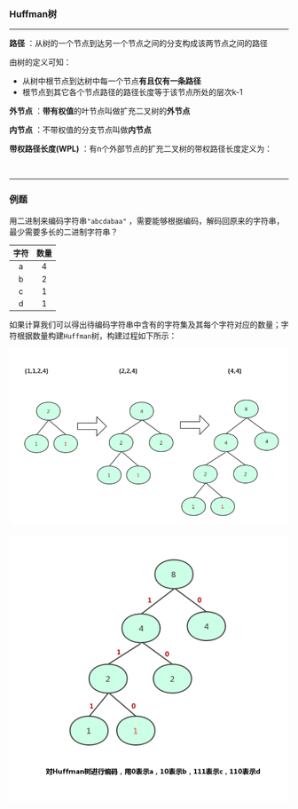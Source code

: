 ### Huffman树

---

**路径** ：从树的一个节点到达另一个节点之间的分支构成该两节点之间的路径

由树的定义可知：

+ 从树中根节点到达树中每一个节点**有且仅有一条路径**
+ 根节点到其它各个节点路径的路径长度等于该节点所处的层次k-1



**外节点** ：**带有权值**的叶节点叫做扩充二叉树的**外节点**

**内节点** ：不带权值的分支节点叫做**内节点**

**带权路径长度(WPL)** ：有n个外部节点的扩充二叉树的带权路径长度定义为：

![]()



----

### 例题



用二进制来编码字符串`"abcdabaa"` ，需要能够根据编码，解码回原来的字符串，最少需要多长的二进制字符串？

|  字符  |  数量  |
| :--: | :--: |
|  a   |  4   |
|  b   |  2   |
|  c   |  1   |
|  d   |  1   |

如果计算我们可以得出待编码字符串中含有的字符集及其每个字符对应的数量；字符根据数量构建`Huffman`树，构建过程如下所示：

![](https://github.com/HurricanGod/Home/blob/master/img/Huffman1.png)

![](https://github.com/HurricanGod/Home/blob/master/img/Huffman2.png)



